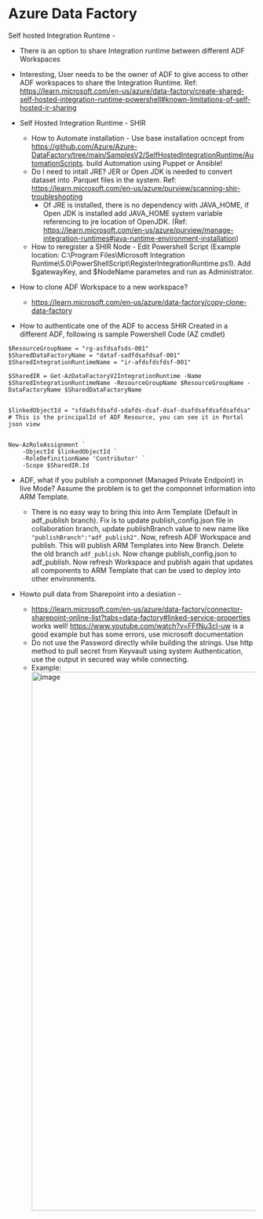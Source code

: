 Azure Data Factory
===================

Self hosted Integration Runtime -
* There is an option to share Integration runtime between different ADF Workspaces
* Interesting, User needs to be the owner of ADF to give access to other ADF workspaces to share the Integration Runtime. Ref: https://learn.microsoft.com/en-us/azure/data-factory/create-shared-self-hosted-integration-runtime-powershell#known-limitations-of-self-hosted-ir-sharing 
* Self Hosted Integration Runtime - SHIR
  * How to Automate installation - Use base installation ocncept from https://github.com/Azure/Azure-DataFactory/tree/main/SamplesV2/SelfHostedIntegrationRuntime/AutomationScripts. build Automation using Puppet or Ansible!
  * Do I need to intall JRE? JER or Open JDK is needed to convert dataset into .Parquet files in the system. Ref:  https://learn.microsoft.com/en-us/azure/purview/scanning-shir-troubleshooting
    * Of JRE is installed, there is no dependency with JAVA_HOME, if Open JDK is installed add JAVA_HOME system variable referencing to jre location of OpenJDK. (Ref: https://learn.microsoft.com/en-us/azure/purview/manage-integration-runtimes#java-runtime-environment-installation)
  * How to reregister a SHIR Node - Edit Powershell Script (Example location: C:\Program Files\Microsoft Integration Runtime\5.0\PowerShellScript\RegisterIntegrationRuntime.ps1). Add $gatewayKey, and $NodeName parametes and run as Administrator.


* How to clone ADF Workspace to a new workspace?
  * https://learn.microsoft.com/en-us/azure/data-factory/copy-clone-data-factory 


* How to authenticate one of the ADF to access SHIR Created in a different ADF, following is sample Powershell Code (AZ cmdlet)
```
$ResourceGroupName = "rg-asfdsafsds-001"
$SharedDataFactoryName = "dataf-sadfdsafdsaf-001"
$SharedIntegrationRuntimeName = "ir-afdsfdsfdsf-001"

$SharedIR = Get-AzDataFactoryV2IntegrationRuntime -Name $SharedIntegrationRuntimeName -ResourceGroupName $ResourceGroupName -DataFactoryName $SharedDataFactoryName


$linkedObjectId = "sfdadsfdsafd-sdafds-dsaf-dsaf-dsafdsafdsafdsafdsa"   # This is the principalId of ADF Resource, you can see it in Portal json view 


New-AzRoleAssignment `
    -ObjectId $linkedObjectId `
    -RoleDefinitionName 'Contributor' `
    -Scope $SharedIR.Id
```


* ADF, what if you publish a componnet (Managed Private Endpoint) in live Mode? Assume the problem is to get the componnet information into ARM Template.
  * There is no easy way to bring this into Arm Template (Default in adf_publish branch). Fix is to update publish_config.json file in collaboration branch, update publishBranch value to new name like `"publishBranch":"adf_publish2"`. Now, refresh ADF Workspace and publish. This will publish ARM Templates into New Branch. Delete the old branch `adf_publish`. Now change publish_config.json to adf_publish. Now refresh Workspace and publish again that updates all components to ARM Template that can be used to deploy into other environments.


 * Howto pull data from Sharepoint into a desiation -
   * https://learn.microsoft.com/en-us/azure/data-factory/connector-sharepoint-online-list?tabs=data-factory#linked-service-properties works well! https://www.youtube.com/watch?v=FFfNu3cI-uw is a good example but has some errors, use microsoft documentation
   * Do not use the Password directly while building the strings. Use http method to pull secret from Keyvault using system Authentication, use the output in secured way while connecting.
   * Example: <img width="1403" height="1097" alt="image" src="https://github.com/user-attachments/assets/fcd3fcba-c762-4b69-978b-2cc9cc7d32a0" />

   

